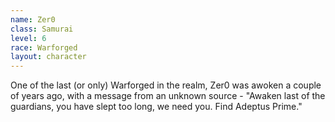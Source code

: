```yaml
---
name: Zer0
class: Samurai
level: 6
race: Warforged
layout: character
---
```

One of the last (or only) Warforged in the realm, Zer0 was awoken a couple of years ago, with a message from an unknown source - "Awaken last of the guardians, you have slept too long, we need you. Find Adeptus Prime."